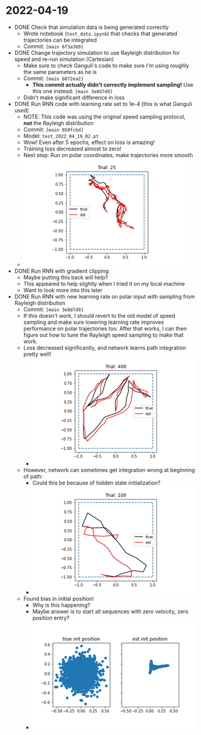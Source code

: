 # 2022-04-19

- DONE  Check that simulation data is being generated correctly
	- Wrote notebook (`test_data.ipynb`) that checks that generated trajectories can be integrated
	- Commit: `[main 6f3a369]`
- DONE Change trajectory simulation to use Rayleigh distribution for speed and re-run simulation (Cartesian)
	- Make sure to check Ganguli's code to make sure I'm using roughly the same parameters as he is
	- Commit: `[main b072ea2]`
		- **This commit actually didn't correctly implement sampling!** Use this one instead: `[main 3e8d7d9]`
	- Didn't make significant difference in loss
- DONE Run RNN code with learning rate set to 1e-4 (this is what Ganguli used)
	- NOTE: This code was using the original speed sampling protocol, **not** the Rayleigh distribution
	- Commit: `[main 050fcbd]`
	- Model: `test_2022_04_19_02.pt`
	- Wow! Even after 5 epochs, effect on loss is amazing!
	- Training loss decreased almost to zero!
	- Next step: Run on polar coordinates, make trajectories more smooth
	- ![test_04_19.png](../assets/test_04_19_1650425243253_0.png)
- DONE Run RNN with gradient clipping
	- Maybe putting this back will help?
	- This appeared to help slightly when I tried it on my local machine
	- Want to look more into this later
- DONE Run RNN with new learning rate on polar input with sampling from Rayleigh distribution
	- Commit: `[main 3e8d7d9]`
	- If this doesn't work, I should revert to the old model of speed sampling and make sure lowering learning rate improves performance on polar trajectories too. After that works, I can then figure out how to tune the Rayleigh speed sampling to make that work.
	- Loss decreased significantly, and network learns path integration pretty well!
		- ![test_04_19_03.png](../assets/test_04_19_03_1650465868765_0.png)
	- However, network can sometimes get integration wrong at beginning of path:
		- Could this be because of hidden state initialization?
		- ![test_04_19_03.png](../assets/test_04_19_03_1650465944197_0.png)
	- Found bias in initial position!
		- Why is this happening?
		- Maybe answer is to start all sequences with zero velocity, zero position entry?
		- ![init_position_compare.png](../assets/init_position_compare_1650466893684_0.png)
